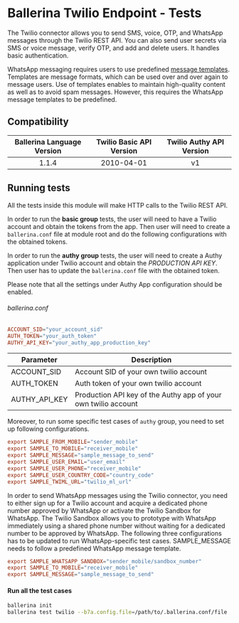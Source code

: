# Ballerina Twilio Endpoint - Tests

The Twilio connector allows you to send SMS, voice, OTP, and WhatsApp messages through the Twilio REST API. You can also send
user secrets via SMS or voice message, verify OTP, and add and delete users. It handles basic authentication.

WhatsApp messaging requires users to use predefined [message templates](https://www.twilio.com/docs/sms/whatsapp/tutorial/send-whatsapp-notification-messages-templates). Templates are message formats, which can be used over and over again to message users. Use of templates enables to maintain high-quality content as well as to avoid spam messages. However, this requires the WhatsApp message templates to be predefined.

## Compatibility

| Ballerina Language Version  | Twilio Basic API Version | Twilio Authy API Version |
|:---------------------------:|:------------------------:|:------------------------:|
| 1.1.4                       | 2010-04-01               | v1                       |

## Running tests

All the tests inside this module will make HTTP calls to the Twilio REST API.

In order to run the **basic group** tests, the user will need to have a Twilio account and obtain the tokens from the app.
Then user will need to create a `ballerina.conf` file at module root and do the following configurations with the obtained tokens.

In order to run the **authy group** tests, the user will need to create a Authy application under Twilio account and 
obtain the _PRODUCTION API KEY_. Then user has to update the `ballerina.conf` file with the obtained token.

Please note that all the settings under Authy App configuration should be enabled.

###### ballerina.conf

```ballerina.conf
ACCOUNT_SID="your_account_sid"
AUTH_TOKEN="your_auth_token"
AUTHY_API_KEY="your_authy_app_production_key"
```

| Parameter       | Description                                                                                  |
| --------------- | -------------------------------------------------------------------------------------------- |
| ACCOUNT_SID     | Account SID of your own twilio account                                                       |
| AUTH_TOKEN      | Auth token of your own twilio account                                                        |
| AUTHY_API_KEY   | Production API key of the Authy app of your own twilio account                               |

Moreover, to run some specific test cases of `authy` group, you need to set up following configurations.

```ballerina.conf
export SAMPLE_FROM_MOBILE="sender_mobile"
export SAMPLE_TO_MOBILE="receiver_mobile"
export SAMPLE_MESSAGE="sample_message_to_send"
export SAMPLE_USER_EMAIL="user_email"
export SAMPLE_USER_PHONE="receiver_mobile"
export SAMPLE_USER_COUNTRY_CODE="country_code"
export SAMPLE_TWIML_URL="twilio_ml_url"
```

In order to send WhatsApp messages using the Twilio connector, you need to either sign up for a Twilio account and acquire
a dedicated phone number approved by WhatsApp or activate the Twilio Sandbox for WhatsApp. The Twilio Sandbox allows
 you to prototype with WhatsApp immediately using a shared phone number without waiting for a dedicated number to be
  approved by WhatsApp. The following three configurations has to be updated to run WhatsApp-specific test cases.
  SAMPLE_MESSAGE needs to follow a predefined WhatsApp message template.

```ballerina.conf
export SAMPLE_WHATSAPP_SANDBOX="sender_mobile/sandbox_number"
export SAMPLE_TO_MOBILE="receiver_mobile"
export SAMPLE_MESSAGE="sample_message_to_send"
```



#### Run all the test cases

```sh
ballerina init
ballerina test twilio --b7a.config.file=/path/to/.ballerina.conf/file
```
